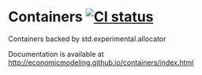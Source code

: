 Containers [![CI status](https://travis-ci.org/economicmodeling/containers.svg?branch=master)](https://travis-ci.org/economicmodeling/containers/)
==========

Containers backed by std.experimental.allocator

Documentation is available at http://economicmodeling.github.io/containers/index.html
